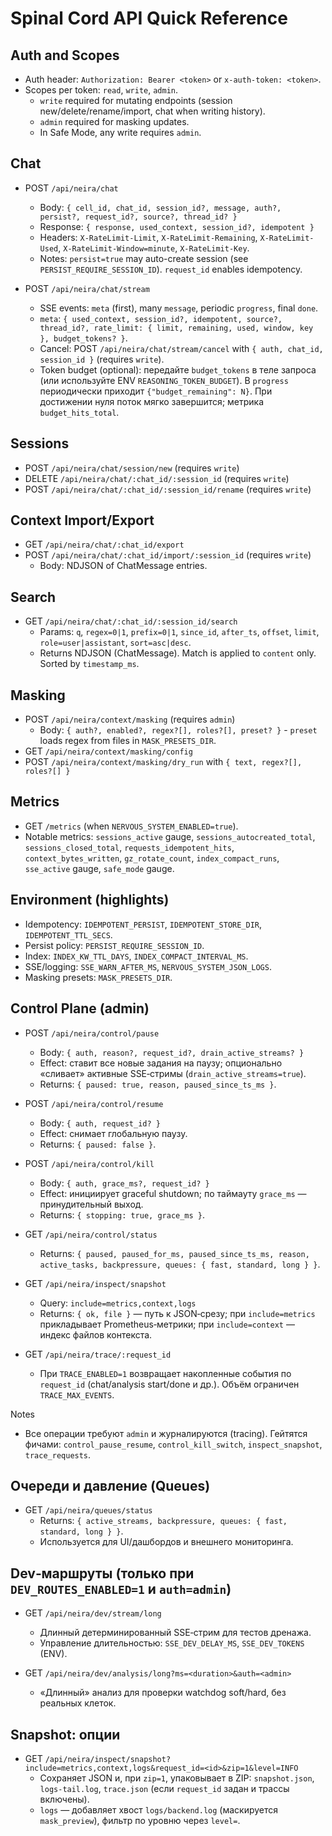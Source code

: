 <!-- neira:meta
id: NEI-20260427-101500-spinal-api-rename
intent: docs
summary: |
  Переименовали справочник Backend API в "Spinal Cord API" и перенесли файл в `docs/api/`. Старый путь оставлен как редирект.
-->

# Spinal Cord API Quick Reference

## Auth and Scopes

- Auth header: `Authorization: Bearer <token>` or `x-auth-token: <token>`.
- Scopes per token: `read`, `write`, `admin`.
  - `write` required for mutating endpoints (session new/delete/rename/import, chat when writing history).
  - `admin` required for masking updates.
  - In Safe Mode, any write requires `admin`.

## Chat

- POST `/api/neira/chat`
  - Body: `{ cell_id, chat_id, session_id?, message, auth?, persist?, request_id?, source?, thread_id? }`
  - Response: `{ response, used_context, session_id?, idempotent }`
  - Headers: `X-RateLimit-Limit`, `X-RateLimit-Remaining`, `X-RateLimit-Used`, `X-RateLimit-Window=minute`, `X-RateLimit-Key`.
  - Notes: `persist=true` may auto-create session (see `PERSIST_REQUIRE_SESSION_ID`). `request_id` enables idempotency.

- POST `/api/neira/chat/stream`
  - SSE events: `meta` (first), many `message`, periodic `progress`, final `done`.
  - `meta`: `{ used_context, session_id?, idempotent, source?, thread_id?, rate_limit: { limit, remaining, used, window, key }, budget_tokens? }`.
  - Cancel: POST `/api/neira/chat/stream/cancel` with `{ auth, chat_id, session_id }` (requires `write`).
  - Token budget (optional): передайте `budget_tokens` в теле запроса (или используйте ENV `REASONING_TOKEN_BUDGET`). В `progress` периодически приходит `{"budget_remaining": N}`. При достижении нуля поток мягко завершится; метрика `budget_hits_total`.

## Sessions

- POST `/api/neira/chat/session/new` (requires `write`)
- DELETE `/api/neira/chat/:chat_id/:session_id` (requires `write`)
- POST `/api/neira/chat/:chat_id/:session_id/rename` (requires `write`)

## Context Import/Export

- GET `/api/neira/chat/:chat_id/export`
- POST `/api/neira/chat/:chat_id/import/:session_id` (requires `write`)
  - Body: NDJSON of ChatMessage entries.

## Search

- GET `/api/neira/chat/:chat_id/:session_id/search`
  - Params: `q`, `regex=0|1`, `prefix=0|1`, `since_id`, `after_ts`, `offset`, `limit`, `role=user|assistant`, `sort=asc|desc`.
  - Returns NDJSON (ChatMessage). Match is applied to `content` only. Sorted by `timestamp_ms`.

## Masking

- POST `/api/neira/context/masking` (requires `admin`)
  - Body: `{ auth?, enabled?, regex?[], roles?[], preset? }` - `preset` loads regex from files in `MASK_PRESETS_DIR`.
- GET `/api/neira/context/masking/config`
- POST `/api/neira/context/masking/dry_run` with `{ text, regex?[], roles?[] }`

## Metrics

- GET `/metrics` (when `NERVOUS_SYSTEM_ENABLED=true`).
- Notable metrics: `sessions_active` gauge, `sessions_autocreated_total`, `sessions_closed_total`, `requests_idempotent_hits`, `context_bytes_written`, `gz_rotate_count`, `index_compact_runs`, `sse_active` gauge, `safe_mode` gauge.

## Environment (highlights)

- Idempotency: `IDEMPOTENT_PERSIST`, `IDEMPOTENT_STORE_DIR`, `IDEMPOTENT_TTL_SECS`.
- Persist policy: `PERSIST_REQUIRE_SESSION_ID`.
- Index: `INDEX_KW_TTL_DAYS`, `INDEX_COMPACT_INTERVAL_MS`.
- SSE/logging: `SSE_WARN_AFTER_MS`, `NERVOUS_SYSTEM_JSON_LOGS`.
- Masking presets: `MASK_PRESETS_DIR`.

## Control Plane (admin)

- POST `/api/neira/control/pause`
  - Body: `{ auth, reason?, request_id?, drain_active_streams? }`
  - Effect: ставит все новые задания на паузу; опционально «сливает» активные SSE‑стримы (`drain_active_streams=true`).
  - Returns: `{ paused: true, reason, paused_since_ts_ms }`.

- POST `/api/neira/control/resume`
  - Body: `{ auth, request_id? }`
  - Effect: снимает глобальную паузу.
  - Returns: `{ paused: false }`.

- POST `/api/neira/control/kill`
  - Body: `{ auth, grace_ms?, request_id? }`
  - Effect: инициирует graceful shutdown; по таймауту `grace_ms` — принудительный выход.
  - Returns: `{ stopping: true, grace_ms }`.

- GET `/api/neira/control/status`
  - Returns: `{ paused, paused_for_ms, paused_since_ts_ms, reason, active_tasks, backpressure, queues: { fast, standard, long } }`.

- GET `/api/neira/inspect/snapshot`
  - Query: `include=metrics,context,logs`
  - Returns: `{ ok, file }` — путь к JSON‑срезу; при `include=metrics` прикладывает Prometheus‑метрики; при `include=context` — индекс файлов контекста.

- GET `/api/neira/trace/:request_id`
  - При `TRACE_ENABLED=1` возвращает накопленные события по `request_id` (chat/analysis start/done и др.). Объём ограничен `TRACE_MAX_EVENTS`.

Notes
- Все операции требуют `admin` и журналируются (tracing). Гейтятся фичами: `control_pause_resume`, `control_kill_switch`, `inspect_snapshot`, `trace_requests`.

## Очереди и давление (Queues)

- GET `/api/neira/queues/status`
  - Returns: `{ active_streams, backpressure, queues: { fast, standard, long } }`.
  - Используется для UI/дашбордов и внешнего мониторинга.

## Dev‑маршруты (только при `DEV_ROUTES_ENABLED=1` и `auth=admin`)

- GET `/api/neira/dev/stream/long`
  - Длинный детерминированный SSE‑стрим для тестов дренажа.
  - Управление длительностью: `SSE_DEV_DELAY_MS`, `SSE_DEV_TOKENS` (ENV).

- GET `/api/neira/dev/analysis/long?ms=<duration>&auth=<admin>`
  - «Длинный» анализ для проверки watchdog soft/hard, без реальных клеток.

## Snapshot: опции

- GET `/api/neira/inspect/snapshot?include=metrics,context,logs&request_id=<id>&zip=1&level=INFO`
  - Сохраняет JSON и, при `zip=1`, упаковывает в ZIP: `snapshot.json`, `logs-tail.log`, `trace.json` (если `request_id` задан и трассы включены).
  - `logs` — добавляет хвост `logs/backend.log` (маскируется `mask_preview`), фильтр по уровню через `level=`.
